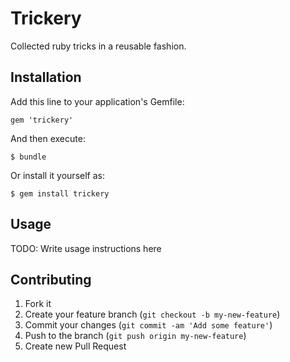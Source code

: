 # Trickery

Collected ruby tricks in a reusable fashion.

## Installation

Add this line to your application's Gemfile:

    gem 'trickery'

And then execute:

    $ bundle

Or install it yourself as:

    $ gem install trickery

## Usage

TODO: Write usage instructions here

## Contributing

1. Fork it
2. Create your feature branch (`git checkout -b my-new-feature`)
3. Commit your changes (`git commit -am 'Add some feature'`)
4. Push to the branch (`git push origin my-new-feature`)
5. Create new Pull Request

